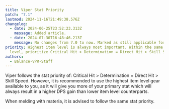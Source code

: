 ```yaml
---
title: Viper Stat Priority
patch: "7.1"
lastmod: 2024-11-16T21:49:38.576Z
changelog:
  - date: 2024-06-25T23:52:23.313Z
    message: Added article.
  - date: 2024-07-30T16:48:46.213Z
    message: No changes from 7.0 to now. Marked as still applicable for 7.05
priority: Highest item level is always most important. Within the same item
  level, prioritize Critical Hit > Determination = Direct Hit > Skill Speed.
authors:
  - Balance-VPR-Staff
---
```

Viper follows the stat priority of: Critical Hit > Determination = Direct Hit > Skill Speed. However, it is recommended to use the highest item level gear available to you, as it will give you more of your primary stat which will always result in a higher DPS gain than lower item level counterparts.

When melding with materia, it is advised to follow the same stat priority.
